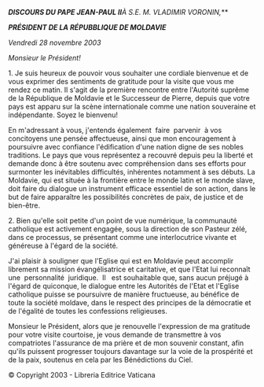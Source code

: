 ***DISCOURS DU PAPE JEAN-PAUL II**À S.E. M. VLADIMIR VORONIN,***

***PRÉSIDENT DE LA RÉPUBBLIQUE DE MOLDAVIE***

*Vendredi* *28 novembre 2003*

*Monsieur le Président!*

1. Je suis heureux de pouvoir vous souhaiter une cordiale bienvenue et de vous exprimer des sentiments de gratitude pour la visite que vous me rendez ce matin. Il s'agit de la première rencontre entre l'Autorité suprême de la République de Moldavie et le Successeur de Pierre, depuis que votre pays est apparu sur la scène internationale comme une nation souveraine et indépendante. Soyez le bienvenu!

En m'adressant à vous, j'entends également  faire  parvenir  à vos concitoyens une pensée affectueuse, ainsi que mon encouragement à poursuivre avec confiance l'édification d'une nation digne de ses nobles traditions. Le pays que vous représentez a recouvré depuis peu la liberté et demande donc à être soutenu avec compréhension dans ses efforts pour surmonter les inévitables difficultés, inhérentes notamment à ses débuts. La Moldavie, qui est située à la frontière entre le monde latin et le monde slave, doit faire du dialogue un instrument efficace essentiel de son action, dans le but de faire apparaître les possibilités concrètes de paix, de justice et de bien-être.

2. Bien qu'elle soit petite d'un point de vue numérique, la communauté catholique est activement engagée, sous la direction de son Pasteur zélé, dans ce processus, se présentant comme une interlocutrice vivante et généreuse à l'égard de la société.

J'ai plaisir à souligner que l'Eglise qui est en Moldavie peut accomplir librement sa mission évangélisatrice et caritative, et que l'Etat lui reconnaît une  personnalité  juridique.  Il   est souhaitable que, sans aucun préjugé à l'égard de quiconque, le dialogue entre les Autorités de l'Etat et l'Eglise catholique puisse se poursuivre de manière fructueuse, au bénéfice de toute la société moldave, dans le respect des principes de la démocratie et de l'égalité de toutes les confessions religieuses.

Monsieur le Président, alors que je renouvelle l'expression de ma gratitude pour votre visite courtoise, je vous demande de transmettre à vos compatriotes l'assurance de ma prière et de mon souvenir constant, afin qu'ils puissent progresser toujours davantage sur la voie de la prospérité et de la paix, soutenus en cela par les Bénédictions du Ciel.

© Copyright 2003 - Libreria Editrice Vaticana